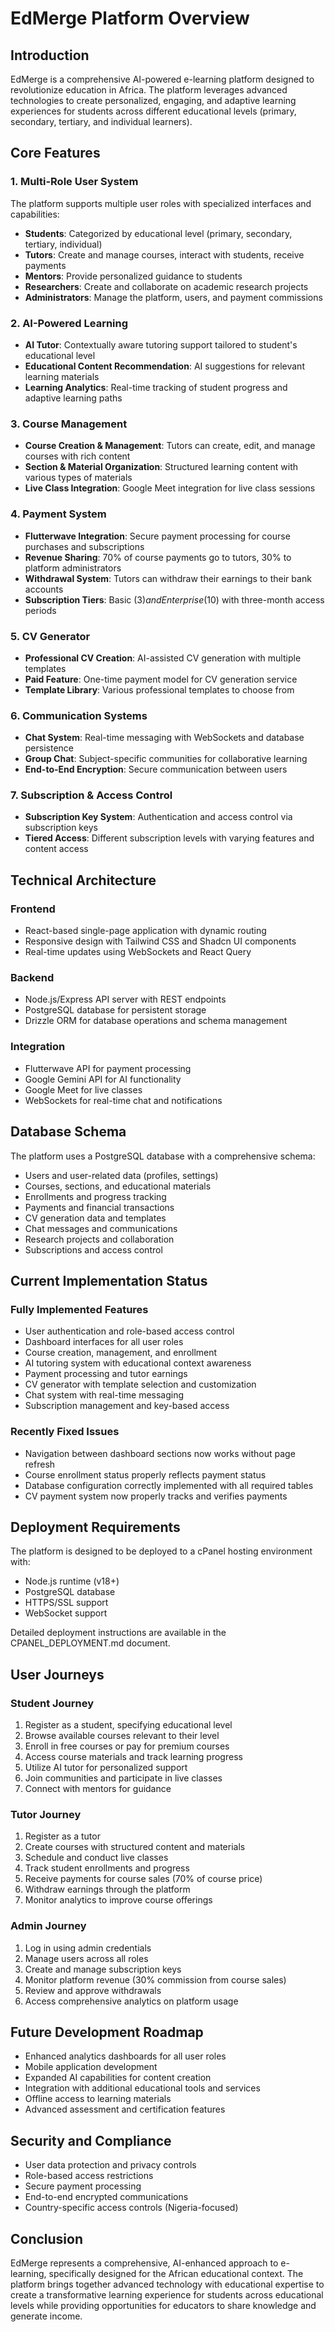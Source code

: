 # EdMerge Platform Overview

## Introduction

EdMerge is a comprehensive AI-powered e-learning platform designed to revolutionize education in Africa. The platform leverages advanced technologies to create personalized, engaging, and adaptive learning experiences for students across different educational levels (primary, secondary, tertiary, and individual learners).

## Core Features

### 1. Multi-Role User System

The platform supports multiple user roles with specialized interfaces and capabilities:

- **Students**: Categorized by educational level (primary, secondary, tertiary, individual)
- **Tutors**: Create and manage courses, interact with students, receive payments
- **Mentors**: Provide personalized guidance to students
- **Researchers**: Create and collaborate on academic research projects
- **Administrators**: Manage the platform, users, and payment commissions

### 2. AI-Powered Learning

- **AI Tutor**: Contextually aware tutoring support tailored to student's educational level
- **Educational Content Recommendation**: AI suggestions for relevant learning materials
- **Learning Analytics**: Real-time tracking of student progress and adaptive learning paths

### 3. Course Management

- **Course Creation & Management**: Tutors can create, edit, and manage courses with rich content
- **Section & Material Organization**: Structured learning content with various types of materials
- **Live Class Integration**: Google Meet integration for live class sessions

### 4. Payment System

- **Flutterwave Integration**: Secure payment processing for course purchases and subscriptions
- **Revenue Sharing**: 70% of course payments go to tutors, 30% to platform administrators
- **Withdrawal System**: Tutors can withdraw their earnings to their bank accounts
- **Subscription Tiers**: Basic ($3) and Enterprise ($10) with three-month access periods

### 5. CV Generator

- **Professional CV Creation**: AI-assisted CV generation with multiple templates
- **Paid Feature**: One-time payment model for CV generation service
- **Template Library**: Various professional templates to choose from

### 6. Communication Systems

- **Chat System**: Real-time messaging with WebSockets and database persistence
- **Group Chat**: Subject-specific communities for collaborative learning
- **End-to-End Encryption**: Secure communication between users

### 7. Subscription & Access Control

- **Subscription Key System**: Authentication and access control via subscription keys
- **Tiered Access**: Different subscription levels with varying features and content access

## Technical Architecture

### Frontend

- React-based single-page application with dynamic routing
- Responsive design with Tailwind CSS and Shadcn UI components
- Real-time updates using WebSockets and React Query

### Backend

- Node.js/Express API server with REST endpoints
- PostgreSQL database for persistent storage
- Drizzle ORM for database operations and schema management

### Integration

- Flutterwave API for payment processing
- Google Gemini API for AI functionality
- Google Meet for live classes
- WebSockets for real-time chat and notifications

## Database Schema

The platform uses a PostgreSQL database with a comprehensive schema:

- Users and user-related data (profiles, settings)
- Courses, sections, and educational materials
- Enrollments and progress tracking
- Payments and financial transactions
- CV generation data and templates
- Chat messages and communications
- Research projects and collaboration
- Subscriptions and access control

## Current Implementation Status

### Fully Implemented Features

- User authentication and role-based access control
- Dashboard interfaces for all user roles
- Course creation, management, and enrollment
- AI tutoring system with educational context awareness
- Payment processing and tutor earnings
- CV generator with template selection and customization
- Chat system with real-time messaging
- Subscription management and key-based access

### Recently Fixed Issues

- Navigation between dashboard sections now works without page refresh
- Course enrollment status properly reflects payment status
- Database configuration correctly implemented with all required tables
- CV payment system now properly tracks and verifies payments

## Deployment Requirements

The platform is designed to be deployed to a cPanel hosting environment with:

- Node.js runtime (v18+)
- PostgreSQL database
- HTTPS/SSL support
- WebSocket support

Detailed deployment instructions are available in the CPANEL_DEPLOYMENT.md document.

## User Journeys

### Student Journey

1. Register as a student, specifying educational level
2. Browse available courses relevant to their level
3. Enroll in free courses or pay for premium courses
4. Access course materials and track learning progress
5. Utilize AI tutor for personalized support
6. Join communities and participate in live classes
7. Connect with mentors for guidance

### Tutor Journey

1. Register as a tutor
2. Create courses with structured content and materials
3. Schedule and conduct live classes
4. Track student enrollments and progress
5. Receive payments for course sales (70% of course price)
6. Withdraw earnings through the platform
7. Monitor analytics to improve course offerings

### Admin Journey

1. Log in using admin credentials
2. Manage users across all roles
3. Create and manage subscription keys
4. Monitor platform revenue (30% commission from course sales)
5. Review and approve withdrawals
6. Access comprehensive analytics on platform usage

## Future Development Roadmap

- Enhanced analytics dashboards for all user roles
- Mobile application development
- Expanded AI capabilities for content creation
- Integration with additional educational tools and services
- Offline access to learning materials
- Advanced assessment and certification features

## Security and Compliance

- User data protection and privacy controls
- Role-based access restrictions
- Secure payment processing
- End-to-end encrypted communications
- Country-specific access controls (Nigeria-focused)

## Conclusion

EdMerge represents a comprehensive, AI-enhanced approach to e-learning, specifically designed for the African educational context. The platform brings together advanced technology with educational expertise to create a transformative learning experience for students across educational levels while providing opportunities for educators to share knowledge and generate income.